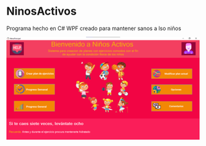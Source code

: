 # NinosActivos
Programa hecho en C# WPF creado para mantener sanos a lso niños

![Imagen del programa](https://github.com/Juanch1313/NinosActivos/blob/master/assets/menu.png)
